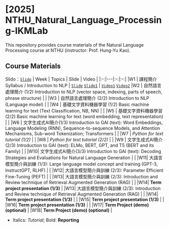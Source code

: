 # [2025] NTHU_Natural_Language_Processing-IKMLab
This repository provides course materials of the Natural Language Processing course at NTHU (instructor: Prof. Hung-Yu Kao).

## Course Materials
Slido：[`Slido`](https://app.sli.do/event/5LEEUbdFx33pkrbx5ziDSc)
| Week | Topics | Slide | Video |
|:-:|---|:-:|:-:|
|W1 | 課程簡介 Syllabus / Introduction to NLP | [`Slide`](./2025/Slides/W0_Syllabus.pdf) [`Slide1`](./2025/Slides/W1_NLP_brief.pdf) | [`Video1`](https://www.youtube.com/live/X7XJcm9wfFA) [`Video2`](https://www.youtube.com/live/0hTqSpoNp4o)
|W2 | 自然語言處理簡介 (1/2) Introduction to NLP (vector space, indexing, parts of speech, phrase structure) |  |
|W3 | 自然語言處理簡介 (2/2) Introduction to NLP (Language model) | |
|W4 | 基礎文字資料機器學習 (1/2) Basic machine learning for text (Text Classification, NB, NN) |  |
|W5 | 基礎文字資料機器學習 (2/2) Basic machine learning for text (word embedding, text representation) |  |
|W6 | 文字生成式AI簡介(1/3) Introduction to GAI (text): Word Embeddings, Language Modeling (RNN), Sequence-to-sequence Models, and Attention Mechanisms, Sub-word Tokenization; Transformers | |
|W7 | *Python for text tutorial (1/2)* |  |
|W8 | *Python for text tutorial (2/2)* |  | 
|W9 | 文字生成式AI簡介(2/3) Introduction to GAI (text): ELMo, BERT, GPT, and T5 (BERT and its Family) |  |
|W10| 文字生成式AI簡介(3/3) Introduction to GAI (text): Decoding Strategies and Evaluations for Natural Language Generation |  |
|W11| 大語言模型簡介與訓練 (1/3): Large language model concept and training (GPT-3, InstructGPT, RLHF) | |
|W12| 大語言模型簡介與訓練 (2/3): Parameter Efficient Fine-Tuning (PEFT) |  |
|W13| 大語言模型簡介與訓練 (2/3): Introduction and Review technique of Retrieval Augmented Generation (RAG) |  |
|W14| **Term project presentation (1/3)** |
|W13| 大語言模型簡介與訓練 (2/3): Introduction and Review technique of Retrieval Augmented Generation (RAG) |  |
|W14| **Term project presentation (1/3)** |  |
|W15| **Term project presentation (1/3)** | |
|W16| **Term project presentation (1/3)** | |
|W17| **Term Project (demo) (optional)** |
|W18| **Term Project (demo) (optional)** |
- Italics: *Tutorial*; Bold: **Reporting**
